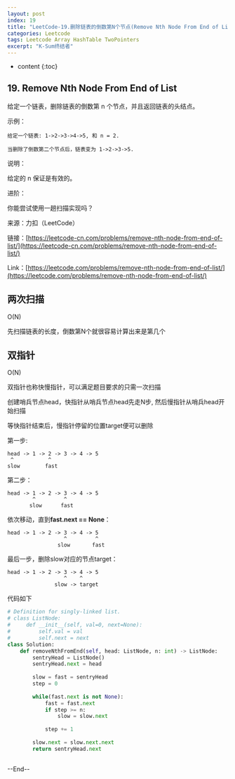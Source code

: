```yaml
---
layout: post
index: 19
title: "LeetCode-19.删除链表的倒数第N个节点(Remove Nth Node From End of List)"
categories: Leetcode
tags: Leetcode Array HashTable TwoPointers
excerpt: "K-Sum终结者"
---
```


* content
{:toc}
## 19. Remove Nth Node From End of List

给定一个链表，删除链表的倒数第 n 个节点，并且返回链表的头结点。

示例：

```
给定一个链表: 1->2->3->4->5, 和 n = 2.

当删除了倒数第二个节点后，链表变为 1->2->3->5.
```

说明：

给定的 n 保证是有效的。

进阶：

你能尝试使用一趟扫描实现吗？

来源：力扣（LeetCode）

链接：[https://leetcode-cn.com/problems/remove-nth-node-from-end-of-list/](https://leetcode-cn.com/problems/remove-nth-node-from-end-of-list/)

Link：[https://leetcode.com/problems/remove-nth-node-from-end-of-list/](https://leetcode.com/problems/remove-nth-node-from-end-of-list/)

## 两次扫描

O(N)

先扫描链表的长度，倒数第N个就很容易计算出来是第几个

## 双指针

O(N)

双指针也称快慢指针，可以满足题目要求的只需一次扫描

创建哨兵节点head，快指针从哨兵节点head先走N步, 然后慢指针从哨兵head开始扫描

等快指针结束后，慢指针停留的位置target便可以删除

第一步:

```
head -> 1 -> 2 -> 3 -> 4 -> 5
 ^           ^
slow        fast 
```

第二步：

```
head -> 1 -> 2 -> 3 -> 4 -> 5
        ^         ^
       slow      fast 
```

依次移动，直到**fast.next == None**：

```
head -> 1 -> 2 -> 3 -> 4 -> 5
                  ^         ^
                slow       fast 
```

最后一步，删除slow对应的节点target：

```
head -> 1 -> 2 -> 3 -> 4 -> 5
                  ^    ^
               slow -> ​target
```

代码如下

```python
# Definition for singly-linked list.
# class ListNode:
#     def __init__(self, val=0, next=None):
#         self.val = val
#         self.next = next
class Solution:
    def removeNthFromEnd(self, head: ListNode, n: int) -> ListNode:
        sentryHead = ListNode()
        sentryHead.next = head
        
        slow = fast = sentryHead
        step = 0
        
        while(fast.next is not None):
            fast = fast.next
            if step >= n:
                slow = slow.next
        
            step += 1
        
        slow.next = slow.next.next
        return sentryHead.next
        
```

--End--


